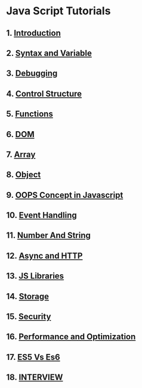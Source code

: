 # Java Script Tutorials
## 1. [Introduction](https://github.com/spdobest/JavaScriptUdemy/blob/master/ReadMe/1.introduction.md)
## 2. [Syntax and Variable](https://github.com/spdobest/JavaScriptUdemy/blob/master/ReadMe/2.SyntaxAndVariable.md)
## 3. [Debugging](https://github.com/spdobest/JavaScriptUdemy/blob/master/ReadMe/3.debugging.md)
## 4. [Control Structure](https://github.com/spdobest/JavaScriptUdemy/blob/master/ReadMe/4.controlStructure.md)
## 5. [Functions](https://github.com/spdobest/JavaScriptUdemy/blob/master/ReadMe/5.function.md)
## 6. [DOM](https://github.com/spdobest/JavaScriptUdemy/blob/master/ReadMe/6.DOM.md)
## 7. [Array](https://github.com/spdobest/JavaScriptUdemy/blob/master/ReadMe/7.Array.md)
## 8. [Object](https://github.com/spdobest/JavaScriptUdemy/blob/master/ReadMe/8.Objects.md)
## 9. [OOPS Concept in Javascript](https://github.com/spdobest/JavaScriptUdemy/blob/master/ReadMe/9.Oops.md)
## 10. [Event Handling](https://github.com/spdobest/JavaScriptUdemy/blob/master/ReadMe/10.eventHandling.md)
## 11. [Number And String](https://github.com/spdobest/JavaScriptUdemy/blob/master/ReadMe/11.NumberAndString.md)
## 12. [Async and HTTP](https://github.com/spdobest/JavaScriptUdemy/blob/master/ReadMe/12.AsyncAndHttpInJS.md)
## 13. [JS Libraries](https://github.com/spdobest/JavaScriptUdemy/blob/master/ReadMe/13.JsLibraries.md)
## 14. [Storage](https://github.com/spdobest/JavaScriptUdemy/blob/master/ReadMe/14.storage.md)
## 15. [Security](https://github.com/spdobest/JavaScriptUdemy/blob/master/ReadMe/15.Security.md)
## 16. [Performance and Optimization](https://github.com/spdobest/JavaScriptUdemy/blob/master/ReadMe/16.PerformanceAndOptimization.md)
## 17. [ES5 Vs Es6](https://github.com/spdobest/JavaScriptUdemy/blob/master/ReadMe/es5Vses6.md)
## 18. [INTERVIEW](https://github.com/spdobest/JavaScriptUdemy/blob/master/ReadMe/interview.md)
